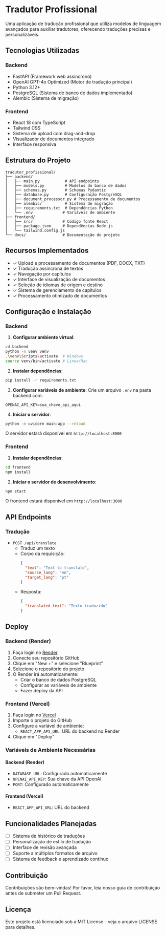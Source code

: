 # Tradutor Profissional

Uma aplicação de tradução profissional que utiliza modelos de linguagem avançados para auxiliar tradutores, oferecendo traduções precisas e personalizáveis.

## Tecnologias Utilizadas

### Backend
- FastAPI (Framework web assíncrono)
- OpenAI GPT-4o Optimized (Motor de tradução principal)
- Python 3.12+
- PostgreSQL (Sistema de banco de dados implementado)
- Alembic (Sistema de migração)

### Frontend
- React 18 com TypeScript
- Tailwind CSS
- Sistema de upload com drag-and-drop
- Visualizador de documentos integrado
- Interface responsiva

## Estrutura do Projeto

```
tradutor_profissional/
├── backend/               
│   ├── main.py           # API endpoints
│   ├── models.py         # Modelos do banco de dados
│   ├── schemas.py        # Schemas Pydantic
│   ├── database.py       # Configuração PostgreSQL
│   ├── document_processor.py # Processamento de documentos
│   ├── alembic/          # Sistema de migração
│   ├── requirements.txt  # Dependências Python
│   └── .env             # Variáveis de ambiente
├── frontend/            
│   ├── src/             # Código fonte React
│   ├── package.json     # Dependências Node.js
│   └── tailwind.config.js
└── docs/                # Documentação do projeto
```

## Recursos Implementados
- ✓ Upload e processamento de documentos (PDF, DOCX, TXT)
- ✓ Tradução assíncrona de textos
- ✓ Navegação por capítulos
- ✓ Interface de visualização de documentos
- ✓ Seleção de idiomas de origem e destino
- ✓ Sistema de gerenciamento de capítulos
- ✓ Processamento otimizado de documentos

## Configuração e Instalação

### Backend

1. **Configurar ambiente virtual**:
```bash
cd backend
python -m venv venv
.\venv\Scripts\activate  # Windows
source venv/bin/activate # Linux/Mac
```

2. **Instalar dependências**:
```bash
pip install -r requirements.txt
```

3. **Configurar variáveis de ambiente**:
Crie um arquivo `.env` na pasta backend com:
```env
OPENAI_API_KEY=sua_chave_api_aqui
```

4. **Iniciar o servidor**:
```bash
python -m uvicorn main:app --reload
```

O servidor estará disponível em `http://localhost:8000`

### Frontend

1. **Instalar dependências**:
```bash
cd frontend
npm install
```

2. **Iniciar o servidor de desenvolvimento**:
```bash
npm start
```

O frontend estará disponível em `http://localhost:3000`

## API Endpoints

### Tradução
- `POST /api/translate`
  - Traduz um texto
  - Corpo da requisição:
    ```json
    {
      "text": "Text to translate",
      "source_lang": "en",
      "target_lang": "pt"
    }
    ```
  - Resposta:
    ```json
    {
      "translated_text": "Texto traduzido"
    }
    ```

## Deploy

### Backend (Render)

1. Faça login no [Render](https://render.com)
2. Conecte seu repositório GitHub
3. Clique em "New +" e selecione "Blueprint"
4. Selecione o repositório do projeto
5. O Render irá automaticamente:
   - Criar o banco de dados PostgreSQL
   - Configurar as variáveis de ambiente
   - Fazer deploy da API

### Frontend (Vercel)

1. Faça login no [Vercel](https://vercel.com)
2. Importe o projeto do GitHub
3. Configure a variável de ambiente:
   - `REACT_APP_API_URL`: URL do backend no Render
4. Clique em "Deploy"

### Variáveis de Ambiente Necessárias

#### Backend (Render)
- `DATABASE_URL`: Configurado automaticamente
- `OPENAI_API_KEY`: Sua chave da API OpenAI
- `PORT`: Configurado automaticamente

#### Frontend (Vercel)
- `REACT_APP_API_URL`: URL do backend

## Funcionalidades Planejadas

- [ ] Sistema de histórico de traduções
- [ ] Personalização de estilo de tradução
- [ ] Interface de revisão avançada
- [ ] Suporte a múltiplos formatos de arquivo
- [ ] Sistema de feedback e aprendizado contínuo

## Contribuição

Contribuições são bem-vindas! Por favor, leia nosso guia de contribuição antes de submeter um Pull Request.

## Licença

Este projeto está licenciado sob a MIT License - veja o arquivo LICENSE para detalhes.
